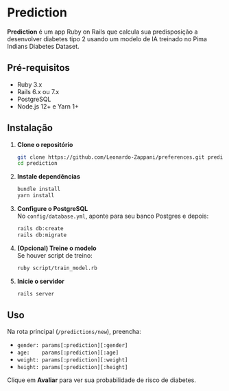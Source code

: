 # Prediction

**Prediction** é um app Ruby on Rails que calcula sua predisposição a desenvolver diabetes tipo 2 usando um modelo de IA treinado no Pima Indians Diabetes Dataset.

## Pré-requisitos

- Ruby 3.x
- Rails 6.x ou 7.x
- PostgreSQL
- Node.js 12+ e Yarn 1+

## Instalação

1. **Clone o repositório**
   ```bash
   git clone https://github.com/Leonardo-Zappani/preferences.git prediction
   cd prediction
   ```

2. **Instale dependências**
   ```bash
   bundle install
   yarn install
   ```

3. **Configure o PostgreSQL**  
   No `config/database.yml`, aponte para seu banco Postgres e depois:
   ```bash
   rails db:create
   rails db:migrate
   ```

4. **(Opcional) Treine o modelo**  
   Se houver script de treino:
   ```bash
   ruby script/train_model.rb
   ```

5. **Inicie o servidor**
   ```bash
   rails server
   ```

## Uso

Na rota principal (`/predictions/new`), preencha:

- `gender: params[:prediction][:gender]`
- `age:    params[:prediction][:age]`
- `weight: params[:prediction][:weight]`
- `height: params[:prediction][:height]`

Clique em **Avaliar** para ver sua probabilidade de risco de diabetes.
